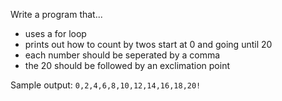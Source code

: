 Write a program that...
* uses a for loop
* prints out how to count by twos start at 0 and going until 20
* each number should be seperated by a comma
* the 20 should be followed by an exclimation point

Sample output:
`0,2,4,6,8,10,12,14,16,18,20!`

